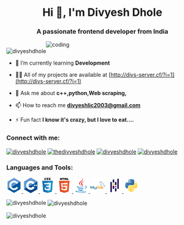<h1 align="center">Hi 👋, I'm Divyesh Dhole</h1>
<h3 align="center">A passionate frontend developer from India</h3>
<img align="right" alt="coding" width="400" src="https://cdn.dribbble.com/users/926537/screenshots/4502924/python-2.gif">

<p align="left"> <img src="https://komarev.com/ghpvc/?username=divyeshdhole&label=Profile%20views&color=0e75b6&style=flat" alt="divyeshdhole" /> </p>

- 🌱 I’m currently learning **Development**

- 👨‍💻 All of my projects are available at [http://divs-server.cf/?i=1](http://divs-server.cf/?i=1)

- 💬 Ask me about **c++,python,Web scraping,**

- 📫 How to reach me **divyeshlic2003@gmail.com**

- ⚡ Fun fact **I know it's crazy, but I love to eat....**

<h3 align="left">Connect with me:</h3>
<p align="left">
<a href="https://linkedin.com/in/divyeshdhole" target="blank"><img align="center" src="https://raw.githubusercontent.com/rahuldkjain/github-profile-readme-generator/master/src/images/icons/Social/linked-in-alt.svg" alt="divyeshdhole" height="30" width="40" /></a>
<a href="https://instagram.com/thedivyeshdhole" target="blank"><img align="center" src="https://raw.githubusercontent.com/rahuldkjain/github-profile-readme-generator/master/src/images/icons/Social/instagram.svg" alt="thedivyeshdhole" height="30" width="40" /></a>
<a href="https://www.leetcode.com/divyeshdhole" target="blank"><img align="center" src="https://raw.githubusercontent.com/rahuldkjain/github-profile-readme-generator/master/src/images/icons/Social/leet-code.svg" alt="divyeshdhole" height="30" width="40" /></a>
<a href="https://auth.geeksforgeeks.org/user/divyeshdhole" target="blank"><img align="center" src="https://raw.githubusercontent.com/rahuldkjain/github-profile-readme-generator/master/src/images/icons/Social/geeks-for-geeks.svg" alt="divyeshdhole" height="30" width="40" /></a>
</p>

<h3 align="left">Languages and Tools:</h3>
<p align="left"> <a href="https://www.cprogramming.com/" target="_blank" rel="noreferrer"> <img src="https://raw.githubusercontent.com/devicons/devicon/master/icons/c/c-original.svg" alt="c" width="40" height="40"/> </a> <a href="https://www.w3schools.com/cpp/" target="_blank" rel="noreferrer"> <img src="https://raw.githubusercontent.com/devicons/devicon/master/icons/cplusplus/cplusplus-original.svg" alt="cplusplus" width="40" height="40"/> </a> <a href="https://www.w3schools.com/css/" target="_blank" rel="noreferrer"> <img src="https://raw.githubusercontent.com/devicons/devicon/master/icons/css3/css3-original-wordmark.svg" alt="css3" width="40" height="40"/> </a> <a href="https://www.w3.org/html/" target="_blank" rel="noreferrer"> <img src="https://raw.githubusercontent.com/devicons/devicon/master/icons/html5/html5-original-wordmark.svg" alt="html5" width="40" height="40"/> </a> <a href="https://www.java.com" target="_blank" rel="noreferrer"> <img src="https://raw.githubusercontent.com/devicons/devicon/master/icons/java/java-original.svg" alt="java" width="40" height="40"/> </a> <a href="https://www.mysql.com/" target="_blank" rel="noreferrer"> <img src="https://raw.githubusercontent.com/devicons/devicon/master/icons/mysql/mysql-original-wordmark.svg" alt="mysql" width="40" height="40"/> </a> <a href="https://pandas.pydata.org/" target="_blank" rel="noreferrer"> <img src="https://raw.githubusercontent.com/devicons/devicon/2ae2a900d2f041da66e950e4d48052658d850630/icons/pandas/pandas-original.svg" alt="pandas" width="40" height="40"/> </a> <a href="https://www.python.org" target="_blank" rel="noreferrer"> <img src="https://raw.githubusercontent.com/devicons/devicon/master/icons/python/python-original.svg" alt="python" width="40" height="40"/> </a> </p>

<p><img align="left" src="https://github-readme-stats.vercel.app/api/top-langs?username=divyeshdhole&show_icons=true&locale=en&layout=compact" alt="divyeshdhole" /></p>

<p>&nbsp;<img align="center" src="https://github-readme-stats.vercel.app/api?username=divyeshdhole&show_icons=true&locale=en" alt="divyeshdhole" /></p>

<p><img align="center" src="https://github-readme-streak-stats.herokuapp.com/?user=divyeshdhole&" alt="divyeshdhole" /></p>
